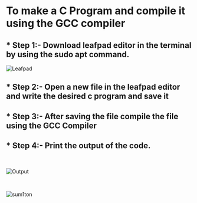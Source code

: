 # To make a C Program and compile it using the GCC compiler

## * Step 1:- Download leafpad editor in the terminal by using the sudo apt command.

![Leafpad](https://github.com/user-attachments/assets/86e220c4-b8d2-4ce3-94fa-ff5ad14fa29a)
## * Step 2:- Open a new file in the leafpad editor and write the desired c program and save it
## * Step 3:- After saving the file compile the file using the GCC Compiler
## * Step 4:- Print the output of the code.
<br>

![Output](https://github.com/user-attachments/assets/2d5398da-343b-4974-b09c-a4e1896a1202)

<br>

![sum1ton](https://github.com/user-attachments/assets/d3fb1189-f3db-4bbf-9fe3-8bbacbcfca09)
